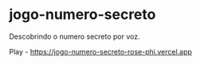 # jogo-numero-secreto

Descobrindo o numero secreto por voz.

Play -  https://jogo-numero-secreto-rose-phi.vercel.app
